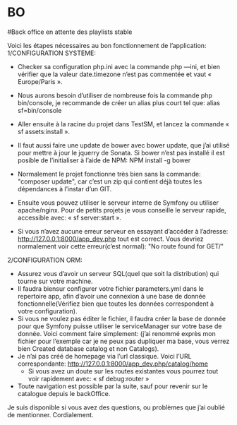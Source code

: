 # BO
#Back office en attente des playlists stable


Voici les étapes nécessaires au bon fonctionnement de l’application:
1/CONFIGURATION SYSTEME:
- Checker sa configuration php.ini avec la commande php —ini, et bien vérifier que la valeur date.timezone n’est pas commentée et vaut « Europe/Paris ».
- Nous aurons besoin d’utiliser de nombreuse fois la commande php bin/console, je recommande de créer un alias plus court tel que: alias sf=bin/console
- Aller ensuite à la racine du projet dans TestSM, et lancez la commande « sf assets:install ».
- Il faut aussi faire une update de bower avec bower update, que j’ai utilisé pour mettre à jour le jquerry de Sonata. Si bower n’est pas installé il est posible de l’initialiser à l’aide de NPM: NPM install -g bower
- Normalement le projet fonctionne très bien sans la commande: "composer update", car c’est un zip qui contient déjà toutes les dépendances à l’instar d’un GIT.
- Ensuite vous pouvez utiliser le serveur interne de Symfony ou utiliser apache/nginx. Pour de petits projets je vous conseille le serveur rapide, accessible avec: « sf server:start ».

- Si vous n’avez aucune erreur serveur en essayant d’accéder à l’adresse: http://127.0.0.1:8000/app_dev.php tout est correct. Vous devriez normalement voir cette erreur(c’est normal): "No route found for GET/"



2/CONFIGURATION ORM:
- Assurez vous d’avoir un serveur SQL(quel que soit la distribution) qui tourne sur votre machine.
- Il faudra biensur configurer votre fichier parameters.yml dans le repertoire app, afin d’avoir une connexion à une base de donnée fonctionnelle(Vérifiez bien que toutes les données correspondent à votre configuration).
- Si vous ne voulez pas éditer le fichier, il faudra créer la base de donnée pour que Symfony puisse utiliser le serviceManager sur votre base de donnée. Voici comment faire simplement:
(j’ai renommé exprès mon fichier pour l’exemple car je ne peux pas dupliquer ma base, vous verrez bien Created database  catalog et non Catalogs).
- Je n’ai pas créé de homepage via l’url classique. Voici l’URL correspondante: http://127.0.0.1:8000/app_dev.php/catalog/home
   - Si vous avez un doute sur les routes existantes vous pourrez tout voir rapidement avec: « sf debug:router »
- Toute navigation est possible par la suite, sauf pour revenir sur le catalogue depuis le backOffice.
 

Je suis disponible si vous avez des questions, ou problèmes que j’ai oublié de mentionner. 
Cordialement.

